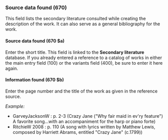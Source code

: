### Source data found (670)

This field lists the secondary literature consulted while creating the description of the work. It can also serve as a
general bibliography for the work.

#### Source data found (670 $a)

Enter the short title. This field is linked to the **Secondary literature** database. If you already entered a reference
to a catalog of works in either the main entry field (100) or the variants field (400), be sure to enter it here again.

#### Information found (670 $b)

Enter the page number and the title of the work as given in the reference source.

_Example:_

- GarveyJacksonW : p. 2-3 (Crazy Jane ("Why fair maid in ev'ry feature") A favorite song...with an accompaniment for the
  harp or piano forte)
- RitchieW 2008 : p. 110 (A song with lyrics written by Matthew Lewis, composed by Harriett Abrams, entitled "Crazy
  Jane" (c.1799))
